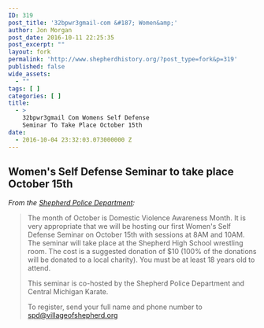 ```yaml
---
ID: 319
post_title: '32bpwr3gmail-com &#187; Women&amp;'
author: Jon Morgan
post_date: 2016-10-11 22:25:35
post_excerpt: ""
layout: fork
permalink: 'http://www.shepherdhistory.org/?post_type=fork&p=319'
published: false
wide_assets:
  - ""
tags: [ ]
categories: [ ]
title:
  - >
    32bpwr3gmail Com Womens Self Defense
    Seminar To Take Place October 15th
date:
  - 2016-10-04 23:32:03.073000000 Z
---
```

## Women's Self Defense Seminar to take place October 15th
<em>From the <a href="">Shepherd Police Department</a>:</em>

<blockquote>The month of October is Domestic Violence Awareness Month. It is very appropriate that we will be hosting our first Women's Self Defense Seminar on October 15th with sessions at 8AM and 10AM. The seminar will take place at the Shepherd High School wrestling room. The cost is a suggested donation of $10 (100% of the donations will be donated to a local charity). You must be at least 18 years old to attend.

This seminar is co-hosted by the Shepherd Police Department and Central Michigan Karate.

To register, send your full name and phone number to spd@villageofshepherd.org</blockquote>